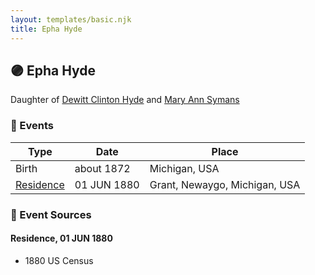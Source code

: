 ```yaml
---
layout: templates/basic.njk
title: Epha Hyde
---
```

## 🟣 Epha Hyde

Daughter of [Dewitt Clinton Hyde](/people/4/47530864) and [Mary Ann Symans](/people/4/4704808)

### 📆 Events

Type | Date | Place
------ | ------ | ------
Birth | about 1872 | Michigan, USA
[Residence](#event-55854940-9026-4bdb-a45f-b7b01b28931d) | 01 JUN 1880 | Grant, Newaygo, Michigan, USA

### 📰 Event Sources

#### <a id="event-55854940-9026-4bdb-a45f-b7b01b28931d"></a> Residence, 01 JUN 1880
* 1880 US Census
